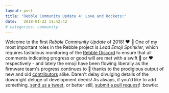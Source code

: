 ```yaml
---
layout: post
title: "Rebble Community Update 4: Love and Rockets!"
date:   2018-01-22 11:42:42
# categories: community
---
```


Welcome to the first *Rebble Community Update* of 2018! :heart: :rocket:  One of [my](https://twitter.com/IShJR) most important roles in the Rebble project is *Lead Emoji Sprinkler*, which requires fastidious monitoring of the [Rebble Discord](http://discord.gg/aRUAYFN) to ensure that all comments indicating progress or good will are met with a swift :rocket: or :heart: respectively - and lately the emoji have been flowing liberally as the firmware team's progress continues to :rocket: thanks to the prodigious output of new and old [contributors](https://github.com/ginge/FreeRTOS-Pebble/graphs/contributors) alike.  Daren't delay divulging details of the downright deluge of development deeds!  As always, if you'd like to add something, [send us a tweet](https://twitter.com/pebble_dev), or better still, [submit a pull request](https://github.com/pebble-dev/pebble-dev.github.io/pulls)! :bowtie:  
<!--more—->
## Firmware

### Contributing

Do you know how simple it is to build the firmware and run it in an emulator?  If you're a Pebble developer with all of the standard tools already in place, building and running the firmware in an emulator is as simple as:  

* cloning the [repo](https://github.com/ginge/FreeRTOS-Pebble#building)
* [copying the resources](https://github.com/ginge/FreeRTOS-Pebble/blob/master/Utilities/mk_resources.sh) and firmware blob *(see pinned resources in `#firmware` on [Discord](https://discord.gg/aRUAYFN))*
* running `make snowy_qemu`

This will launch `QEMU` and you'll see something like this:  

![RebbleOS QEMU](/images/community-update/Screenshot_2018-01-22_23.53.31.png "it's that easy!")

which is the actual RebbleOS firmware running on your machine! :muscle:  

Once you're up and running with the firmware, you can be like [@CTKRocks](https://github.com/CTKRocks), [@TerttyCurlyfries](https://github.com/TerttyCurlyfries), [@Stubenhocker1399](https://github.com/Stubenhocker1399) and [@zbsz](https://github.com/zbsz) and work alongside [@ginge](https://github.com/ginge) and [@jwise](https://github.com/jwise) to flesh out the UI, system apps, and OS functionality.  Contributing to an *operating system* might seem intimidating - but developers of all levels can make meaningful contributions to RebbleOS!  

If you're not a developer, you can help by testing and [reporting issues](https://github.com/pebble-dev/RebbleOS/issues), creating graphical assets, or assisting with [documentation](https://github.com/ginge/FreeRTOS-Pebble#rebbleos) or [the wiki](https://github.com/pebble-dev/wiki/wiki).  We're feeling a lot of this out as we go as well, and we're excited to have you come and learn alongside us.  So don't be shy -- we'd love to have you come and [join us](https://discord.gg/aRUAYFN), no matter who you are! :sparkling_heart:  



### Status

So, what's new?  Here's some highlights:  

#### Real, working watchfaces and watchapps

Previously, the watchfaces you saw were all [baked into the firmware](https://rebble.io/2017/04/23/rebble-community-update-3.html) -- everything had to be compiled in with the OS.  We've added preliminary support for reading the Pebble filesystem, so you can see the apps that PebbleOS installed on the watch; and, to our surprise, some of them even run!  We're working on adding more features and more API compatibility every day! :soon:  

#### Notifications, scrolling, and status bar

A big step towards making your watch look and feel like a watch!  Thanks especially to [@CTKRocks](https://github.com/CTKRocks) and [@Stubenhocker1399](https://github.com/Stubenhocker1399) who have worked hard to get the UI [looking beautiful](https://drive.google.com/file/d/124C5KEZH6i2efAuxmFqJVaqp8sJVrXMo/view?usp=sharing). :sparkles:  

#### Initial `chalk` (Pebble Time Round) support

RebbleOS was designed to support multiple different types of watches, and [now `chalk` builds in the same tree](https://drive.google.com/file/d/1jaShT80CXJJazQMBo4HKsM8pEwRawRmd/view?usp=sharing) as our beloved `snowy`.  If you're interested in getting RebbleOS working on `tintin`, we'd love to have your help, too! :family:  

#### Rebble logo splash screen!

![Rebble logo splash](/images/community-update/Peek_2018-01-23_12-55.gif "Rebble logo splash is awesome!")

Take a look at the [closed PRs](https://github.com/ginge/FreeRTOS-Pebble/pulls?q=is%3Apr+is%3Aclosed) and [commit history](https://github.com/ginge/FreeRTOS-Pebble/commits/master) on GitHub for more detail... :sweat_smile:  

*Please note: this is alpha firmware and while all this stuff may look pretty cool, it's not to the point where you're going to be wearing it on your wrist daily yet! (for example, the battery won't last that long until we take a serious look at power management!)* :sweat_smile:  

One fundamental challenge in working with the Pebble has been Bluetooth communication, which is critical to meaningful operation since most Pebble functionality requires the device to be able to talk to your phone.  Firmware superhero [@ginge](https://github.com/ginge) has now overcome this challenge as demonstrated in this [newly-released video of real notifications being sent to a RebbleOS-powered Pebble from a PC via Bluetooth](https://youtu.be/SZ2l1pTfuZA)! :heart_eyes: :rocket:  

***Breaking: [an even newly-er released video of notifications being sent via Gadgetbridge](https://youtu.be/36Vs-G1-1D0)!*** *(friends of Rebble - [check them out!](https://github.com/Freeyourgadget/Gadgetbridge/wiki/Pebble))*  

### OK but why?

I'm glad you asked - actually [@jwise](https://github.com/jwise) thought you might ask and I've paraphrased his thoughts and added some of my own:  

It's a fact that no new Pebble hardware is being produced, ever.  It's been over a year since [Pebble closed its doors](http://ishotjr.com/a-love-letter-to-pebble-and-the-pebble-community/) and as such there are a finite number of devices out there, and their ZEBRA connectors are going wonky, their cases are suddenly ingressing water, and their batteries are getting one charge closer to failure ~~each day~~ every 4-10 days.  But while Pebble hardware may remain frozen in time, technology marches on.  New versions of Android and iOS continue to be released, along with new hardware, and with every major release we all cringe and utter "will our Pebbles still work"?  Well that's part of why we're building new [apps](https://github.com/pebble-dev/android-store-app), [appstores](https://github.com/pebble-dev/rebble-store) and [firmware](https://github.com/pebble-dev/RebbleOS/issues) - but another exciting reason for creating our own open-source, [FreeRTOS](https://www.freertos.org/)-based OS is that it opens the door to [other Pebble fans](http://aion.watch) or even large smartwatch manufacturers in Shenzhen to build their own new hardware in the spirit of Pebble/Rebble! :sparkles:  

And that's pretty cool, don't you think? :sunglasses: :cool:  


## News and Miscellany

* ***This one's huge:*** Rebble weighs in at ***number 15*** in [Wareable's *50 wearable tech predictions for 2018*](https://www.wareable.com/wearable-tech/best-wearable-tech-2018-506) - ahead of Amazon, MIT, Microsoft, Nokia and...urm... *Neuroscience*?! :bowtie:
* [/u/RomanPort](https://www.reddit.com/user/RomanPort) has created [PebbleRipper](https://www.reddit.com/r/pebble/comments/7ow60m/making_progress_on_the_front_end_of_pebbleripper/), a handy tool for downloading `.pbw`s
* [@Helco](https://github.com/Helco) made [`pbw_api_info`](https://github.com/Helco/pbw_api_info) to help analyze which API functions are utilized by a `.pbw`

